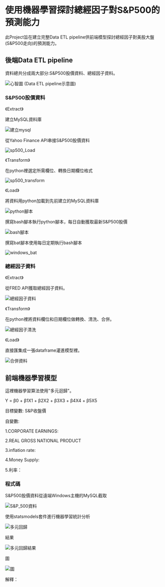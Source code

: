 # 使用機器學習探討總經因子對S&P500的預測能力

此Project旨在建立完整Data ETL pipeline供前端模型探討總經因子對美股大盤(S&P500走向)的預測能力。

## 後端Data ETL pipeline
資料總共分成兩大部分:S&P500股價資料、總經因子資料。

![心智圖](image/心智圖.jpeg)
(Data ETL pipeline示意圖)


### S&P500股價資料

《Extract》

建立MySQL資料庫

![建立mysql](image/建立mysql.png)

從Yahoo Finance API串接S&P500股價資料

![sp500_Load](image/sp500_Load.png)

《Transform》

在python裡選定所需欄位、轉換日期欄位格式

![sp500_transform](image/sp500_transform.png)

《Load》

將資料用python加載到先前建立的MySQL資料庫

![python腳本](image/python腳本.png)

撰寫bash腳本執行python腳本，每日自動獲取最新S&P500股價

![bash腳本](image/bash腳本.png)

撰寫bat腳本使用每日定期執行bash腳本

![windows_bat](image/windows_bat.png)

### 總經因子資料

《Extract》

從FRED API獲取總經因子資料。

![總經因子資料](image/總經因子資料.png)

《Transform》

在python裡將資料欄位和日期欄位做轉換、清洗、合併。

![總經因子清洗](image/總經因子清洗.png)

《Load》

直接匯集成一張dataframe灌進模型裡。

![合併資料](image/合併資料.png)

## 前端機器學習模型

這裡機器學習算法使用"多元迴歸"。

Y = β0 + β1X1 + β2X2 + β3X3 + β4X4 + β5X5

目標變數:
S&P收盤價

自變數:

1.CORPORATE EARNINGS:

2.REAL GROSS NATIONAL PRODUCT

3.inflation rate:

4.Money Supply:

5.利率：


### 程式碼

S&P500股價資料從遠端Windows主機的MySQL截取

![S&P_500資料](image/S&P_500資料.png)

使用statsmodels套件進行機器學習統計分析

![多元回歸](image/多元回歸.png)

結果

![多元回歸結果](image/多元回歸結果.png)

圖

![圖](image/圖.png)


解釋：























